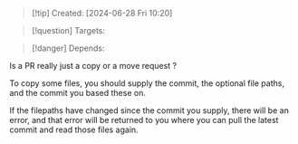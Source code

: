 
>[!tip] Created: [2024-06-28 Fri 10:20]

>[!question] Targets: 

>[!danger] Depends: 

Is a PR really just a copy or a move request ?

To copy some files, you should supply the commit, the optional file paths, and the commit you based these on.

If the filepaths have changed since the commit you supply, there will be an error, and that error will be returned to you where you can pull the latest commit and read those files again.


